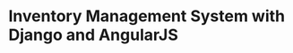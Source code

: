 Inventory Management System with Django and AngularJS
====================================================